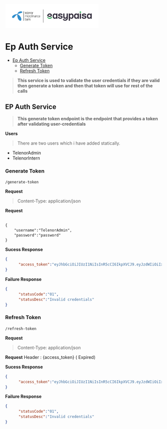 <img src="img.jpg" alt="ep-logo"  width="300"/>

# Ep Auth Service

- [Ep Auth Service](#ep-auth-service)
  - [Generate Token](#generate-token)
  - [Refresh Token](#refresh-token)
 
> **This service is used to validate the user credentials if they are valid then generate a token and then that token will use for rest of the calls**

## EP Auth Service

> **This generate token endpoint is the endpoint that provides a token after validating user-credentials**

**Users**
> There are two users which i have added statically. 

- TelenorAdmin
- TelenorIntern

### Generate Token

`/generate-token`

**Request**
>Content-Type: application/json

**Request**
```json{

{
    "username":"TelenorAdmin",
    "password":"password"
}
```


**Sucess Response**

```json
{
      "access_token":"eyJhbGciOiJIUzI1NiIsInR5cCI6IkpXVCJ9.eyJzdWIiOiIxMjM0NTY3ODkwIiwibmFtZSI6IkpvaG4gRG9lIiwiaWF0IjoxNTE2MjM5MDIyfQ.SflKxwRJSMeKKF2QT4fwpMeJf36POk6yJV_adQssw5c"	
}
```


**Failure Response**

```json
{
      "statusCode":"01",
      "statusDesc":"Invalid credentials"
}
```
### Refresh Token

`/refresh-token`

**Request**
>Content-Type: application/json

**Request**
Header : {access_token} ( Expired)


**Sucess Response**

```json
{
      "access_token":"eyJhbGciOiJIUzI1NiIsInR5cCI6IkpXVCJ9.eyJzdWIiOiIxMjM0NTY3ODkwIiwibmFtZSI6IkpvaG4gRG9lIiwiaWF0IjoxNTE2MjM5MDIyfQ.SflKxwRJSMeKKF2QT4fwpMeJf36POk6yJV_adQssw5c"	
}
```


**Failure Response**

```json
{
      "statusCode":"01",
      "statusDesc":"Invalid credentials"
}
```
